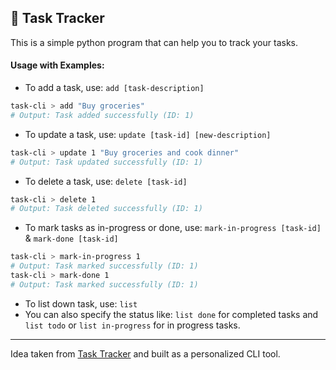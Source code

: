 
## 📝 Task Tracker


This is a simple python program that can help you to track your tasks. 

#### Usage with Examples:
- To add a task, use: `add [task-description]`

```bash
task-cli > add "Buy groceries"
# Output: Task added successfully (ID: 1)
```
- To update a task, use: `update [task-id] [new-description]`
```bash
task-cli > update 1 "Buy groceries and cook dinner"
# Output: Task updated successfully (ID: 1)
```
- To delete a task, use: `delete [task-id]`
```bash
task-cli > delete 1
# Output: Task deleted successfully (ID: 1)
```
- To mark tasks as in-progress or done, use: `mark-in-progress [task-id]` & `mark-done [task-id]`
```bash
task-cli > mark-in-progress 1 
# Output: Task marked successfully (ID: 1)
task-cli > mark-done 1 
# Output: Task marked successfully (ID: 1)
```
- To list down task, use: `list`
- You can also specify the status like: `list done` for completed tasks and `list todo` or `list in-progress` for in progress tasks.
---
Idea taken from [Task Tracker](https://roadmap.sh/projects/task-tracker) and built as a personalized CLI tool.
